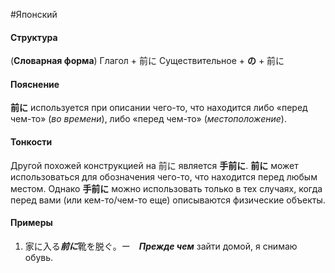 #Японский 
#### Структура
(**Словарная форма**) Глагол + 前に
Существительное + **の** + 前に
#### Пояснение
**前に** используется при описании чего-то, что находится либо «перед чем-то» (*во времени*), либо «перед чем-то» (*местоположение*).
#### Тонкости
Другой похожей конструкцией на 前に является **手前に**. 
**前に** может использоваться для обозначения чего-то, что находится перед любым местом. Однако **手前に** можно использовать только в тех случаях, когда перед вами (или кем-то/чем-то еще) описываются физические объекты.
#### Примеры
1. 家に入る***前に***靴を脱ぐ。ー　***Прежде чем*** зайти домой, я снимаю обувь.